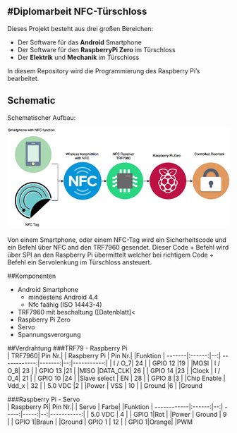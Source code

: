 #Diplomarbeit NFC-Türschloss  
---

Dieses Projekt besteht aus drei großen Bereichen:  
* Der Software für das **Android** Smartphone  
* Der Software für den **RaspberryPi Zero** im Türschloss  
* Der **Elektrik** und **Mechanik** im Türschloss  

In diesem Repository wird die Programmierung des Raspberry Pi’s bearbeitet.


## Schematic

Schematischer Aufbau:

![alt text][schematischerAufbau]

Von einem Smartphone, oder einem NFC-Tag wird ein Sicherheitscode und ein Befehl über NFC and den TRF7960 gesendet.
Dieser Code + Befehl wird über SPI an den Raspberry Pi übermittelt welcher bei richtigem Code + Befehl ein Servolenkung im Türschloss ansteuert.

##Komponenten

* Android Smartphone 
	* mindestens Android 4.4
	* Nfc faähig (ISO 14443-4)
* TRF7960 mit beschaltung ([Datenblatt]<
* Raspberry Pi Zero
* Servo
* Spannungsverorgung


##Verdrahtung
###TRF79 - Raspberry Pi  
| TRF7960| Pin Nr.|   | Raspberry Pi | Pin Nr.|   |Funktion
| -------|:------:|--:| ------------:|-------:|--:|-----------:|
| I / O_7| 24     |   | GPIO 12      |19      |   |MOSI
| I / O_8| 23     |   | GPIO 13      |21      |   |MISO
|DATA_CLK| 26     |   | GPIO 14      |23      |   |Clock
| I / O_4| 21     |   | GPIO 10      |24      |   |Slave select
| EN     | 28     |   | GPIO 8       |3       |   |Chip Enable
| Vdd_x  | 32     |   | 5.0 VDC      |2       |   |Power
| VSS    | 10     |   | Ground       |6       |   |Ground

###Raspberry Pi - Servo  
| Raspberry Pi| Pin Nr.|   | Servo | Farbe|   |Funktion
| ------------|:------:|--:| -----:|-----:|--:|-----------:|
| 5.0 VDC     | 4      |   | GPIO 1|Rot   |   |Power
| Ground      | 9      |   | GPIO 1|Braun |   |Ground
| GPIO 1      | 12     |   | GPIO 1|Orange|   |PWM








[schematischerAufbau]: https://github.com/kirjam12/Diplomarbeit/blob/master/documentationData/readMeData/AufbauDiagramm.png "Aufbau des Projekts (schematisch)"

